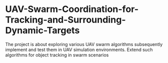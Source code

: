 # UAV-Swarm-Coordination-for-Tracking-and-Surrounding-Dynamic-Targets
The project is about exploring various UAV swarm algorithms subsequently implement and test them in UAV simulation environments. Extend such algorithms for object tracking in swarm scenarios
